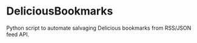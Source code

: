 # DeliciousBookmarks
Python script to automate salvaging Delicious bookmarks from RSS/JSON feed API.
